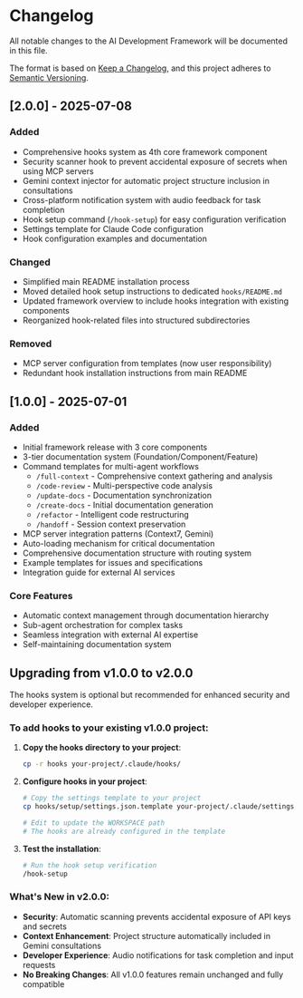 # Changelog

All notable changes to the AI Development Framework will be documented in this file.

The format is based on [Keep a Changelog](https://keepachangelog.com/en/1.0.0/),
and this project adheres to [Semantic Versioning](https://semver.org/spec/v2.0.0.html).

## [2.0.0] - 2025-07-08

### Added
- Comprehensive hooks system as 4th core framework component
- Security scanner hook to prevent accidental exposure of secrets when using MCP servers
- Gemini context injector for automatic project structure inclusion in consultations
- Cross-platform notification system with audio feedback for task completion
- Hook setup command (`/hook-setup`) for easy configuration verification
- Settings template for Claude Code configuration
- Hook configuration examples and documentation

### Changed
- Simplified main README installation process
- Moved detailed hook setup instructions to dedicated `hooks/README.md`
- Updated framework overview to include hooks integration with existing components
- Reorganized hook-related files into structured subdirectories

### Removed
- MCP server configuration from templates (now user responsibility)
- Redundant hook installation instructions from main README

## [1.0.0] - 2025-07-01

### Added
- Initial framework release with 3 core components
- 3-tier documentation system (Foundation/Component/Feature)
- Command templates for multi-agent workflows
  - `/full-context` - Comprehensive context gathering and analysis
  - `/code-review` - Multi-perspective code analysis
  - `/update-docs` - Documentation synchronization
  - `/create-docs` - Initial documentation generation
  - `/refactor` - Intelligent code restructuring
  - `/handoff` - Session context preservation
- MCP server integration patterns (Context7, Gemini)
- Auto-loading mechanism for critical documentation
- Comprehensive documentation structure with routing system
- Example templates for issues and specifications
- Integration guide for external AI services

### Core Features
- Automatic context management through documentation hierarchy
- Sub-agent orchestration for complex tasks
- Seamless integration with external AI expertise
- Self-maintaining documentation system

## Upgrading from v1.0.0 to v2.0.0

The hooks system is optional but recommended for enhanced security and developer experience.

### To add hooks to your existing v1.0.0 project:

1. **Copy the hooks directory to your project**:
   ```bash
   cp -r hooks your-project/.claude/hooks/
   ```

2. **Configure hooks in your project**:
   ```bash
   # Copy the settings template to your project
   cp hooks/setup/settings.json.template your-project/.claude/settings.json
   
   # Edit to update the WORKSPACE path
   # The hooks are already configured in the template
   ```

3. **Test the installation**:
   ```bash
   # Run the hook setup verification
   /hook-setup
   ```

### What's New in v2.0.0:
- **Security**: Automatic scanning prevents accidental exposure of API keys and secrets
- **Context Enhancement**: Project structure automatically included in Gemini consultations
- **Developer Experience**: Audio notifications for task completion and input requests
- **No Breaking Changes**: All v1.0.0 features remain unchanged and fully compatible